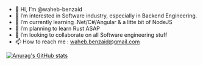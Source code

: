 - 👋 Hi, I’m @waheb-benzaid
- 👀 I’m interested in Software industry, especially in Backend Engineering.
- 🌱 I’m currently learning .Net/C#/Angular & a litte bit of NodeJS
- 🌱 I’m planning to learn Rust ASAP
- 💞️ I’m looking to collaborate on all Software engineering stuff
- 📫 How to reach me : waheb.benzaid@gmail.com

[![Anurag's GitHub stats](https://github-readme-stats.vercel.app/api?username=anuraghazra)](https://github.com/waheb-benzaid/github-readme-stats)
